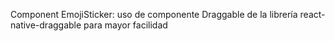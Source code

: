 Component EmojiSticker:
uso de componente Draggable de la librería react-native-draggable
para mayor facilidad
